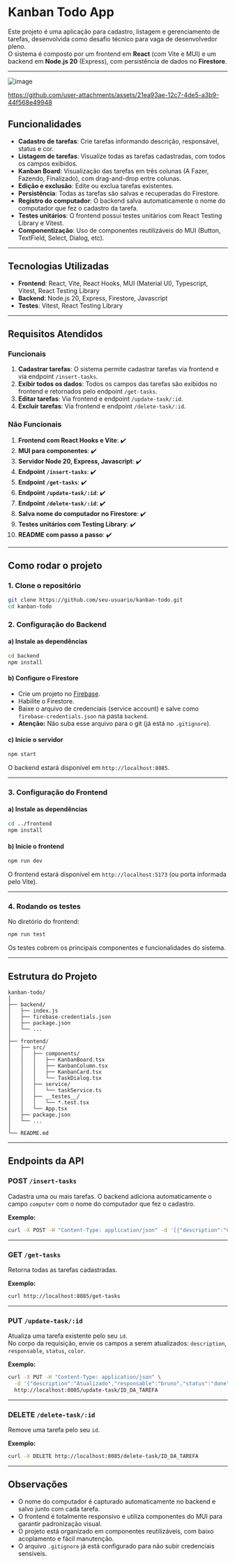 # Kanban Todo App

Este projeto é uma aplicação para cadastro, listagem e gerenciamento de tarefas, desenvolvida como desafio técnico para vaga de desenvolvedor pleno.  
O sistema é composto por um frontend em **React** (com Vite e MUI) e um backend em **Node.js 20** (Express), com persistência de dados no **Firestore**.

---

![image](https://github.com/user-attachments/assets/ea1d35da-d322-4b7a-a1c9-8a3481988a4a)



https://github.com/user-attachments/assets/21ea93ae-12c7-4de5-a3b9-44f568e49948




## Funcionalidades

- **Cadastro de tarefas**: Crie tarefas informando descrição, responsável, status e cor.
- **Listagem de tarefas**: Visualize todas as tarefas cadastradas, com todos os campos exibidos.
- **Kanban Board**: Visualização das tarefas em três colunas (A Fazer, Fazendo, Finalizado), com drag-and-drop entre colunas.
- **Edição e exclusão**: Edite ou exclua tarefas existentes.
- **Persistência**: Todas as tarefas são salvas e recuperadas do Firestore.
- **Registro do computador**: O backend salva automaticamente o nome do computador que fez o cadastro da tarefa.
- **Testes unitários**: O frontend possui testes unitários com React Testing Library e Vitest.
- **Componentização**: Uso de componentes reutilizáveis do MUI (Button, TextField, Select, Dialog, etc).

---

## Tecnologias Utilizadas

- **Frontend**: React, Vite, React Hooks, MUI (Material UI), Typescript, Vitest, React Testing Library
- **Backend**: Node.js 20, Express, Firestore, Javascript
- **Testes**: Vitest, React Testing Library

---

## Requisitos Atendidos

### Funcionais

1. **Cadastrar tarefas**: O sistema permite cadastrar tarefas via frontend e via endpoint `/insert-tasks`.
2. **Exibir todos os dados**: Todos os campos das tarefas são exibidos no frontend e retornados pelo endpoint `/get-tasks`.
3. **Editar tarefas**: Via frontend e endpoint `/update-task/:id`.
4. **Excluir tarefas**: Via frontend e endpoint `/delete-task/:id`.

### Não Funcionais

1. **Frontend com React Hooks e Vite**: ✔️
2. **MUI para componentes**: ✔️
3. **Servidor Node 20, Express, Javascript**: ✔️
4. **Endpoint `/insert-tasks`**: ✔️
5. **Endpoint `/get-tasks`**: ✔️
6. **Endpoint `/update-task/:id`**: ✔️
7. **Endpoint `/delete-task/:id`**: ✔️
8. **Salva nome do computador no Firestore**: ✔️
9. **Testes unitários com Testing Library**: ✔️
10. **README com passo a passo**: ✔️

---

## Como rodar o projeto

### 1. **Clone o repositório**

```bash
git clone https://github.com/seu-usuario/kanban-todo.git
cd kanban-todo
```

### 2. **Configuração do Backend**

#### a) Instale as dependências

```bash
cd backend
npm install
```

#### b) Configure o Firestore

- Crie um projeto no [Firebase](https://console.firebase.google.com/).
- Habilite o Firestore.
- Baixe o arquivo de credenciais (service account) e salve como `firebase-credentials.json` na pasta `backend`.
- **Atenção:** Não suba esse arquivo para o git (já está no `.gitignore`).

#### c) Inicie o servidor

```bash
npm start
```
O backend estará disponível em `http://localhost:8085`.

---

### 3. **Configuração do Frontend**

#### a) Instale as dependências

```bash
cd ../frontend
npm install
```

#### b) Inicie o frontend

```bash
npm run dev
```
O frontend estará disponível em `http://localhost:5173` (ou porta informada pelo Vite).

---

### 4. **Rodando os testes**

No diretório do frontend:

```bash
npm run test
```

Os testes cobrem os principais componentes e funcionalidades do sistema.

---

## Estrutura do Projeto

```
kanban-todo/
│
├── backend/
│   ├── index.js
│   ├── firebase-credentials.json
│   ├── package.json
│   └── ...
│
├── frontend/
│   ├── src/
│   │   ├── components/
│   │   │   ├── KanbanBoard.tsx
│   │   │   ├── KanbanColumn.tsx
│   │   │   ├── KanbanCard.tsx
│   │   │   └── TaskDialog.tsx
│   │   ├── service/
│   │   │   └── taskService.ts
│   │   ├── __testes__/
│   │   │   └── *.test.tsx
│   │   └── App.tsx
│   ├── package.json
│   └── ...
│
└── README.md
```

---

## Endpoints da API

### **POST `/insert-tasks`**
Cadastra uma ou mais tarefas. O backend adiciona automaticamente o campo `computer` com o nome do computador que fez o cadastro.

**Exemplo:**
```bash
curl -X POST -H "Content-Type: application/json" -d '[{"description":"Criar Login","responsable":"bruno","status":"done"}]' http://localhost:8085/insert-tasks
```

---

### **GET `/get-tasks`**
Retorna todas as tarefas cadastradas.

**Exemplo:**
```bash
curl http://localhost:8085/get-tasks
```

---

### **PUT `/update-task/:id`**
Atualiza uma tarefa existente pelo seu `id`.  
No corpo da requisição, envie os campos a serem atualizados: `description`, `responsable`, `status`, `color`.

**Exemplo:**
```bash
curl -X PUT -H "Content-Type: application/json" \
  -d '{"description":"Atualizado","responsable":"bruno","status":"done","color":"#1976d2"}' \
  http://localhost:8085/update-task/ID_DA_TAREFA
```

---

### **DELETE `/delete-task/:id`**
Remove uma tarefa pelo seu `id`.

**Exemplo:**
```bash
curl -X DELETE http://localhost:8085/delete-task/ID_DA_TAREFA
```

---

## Observações

- O nome do computador é capturado automaticamente no backend e salvo junto com cada tarefa.
- O frontend é totalmente responsivo e utiliza componentes do MUI para garantir padronização visual.
- O projeto está organizado em componentes reutilizáveis, com baixo acoplamento e fácil manutenção.
- O arquivo `.gitignore` já está configurado para não subir credenciais sensíveis.
